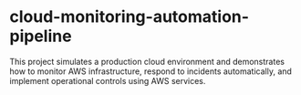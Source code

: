 # cloud-monitoring-automation-pipeline
This project simulates a production cloud environment and demonstrates how to monitor AWS infrastructure, respond to incidents automatically, and implement operational controls using AWS services.
